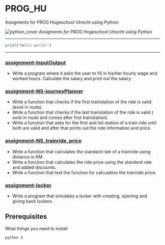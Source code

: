 # PROG_HU
Assigments for PROG Hogeschool Utrecht using Python

![python_cover](https://user-images.githubusercontent.com/57558724/68532450-8051c980-031d-11ea-83e0-5a135e4d9f4d.jpg)
*Assigments for PROG Hogeschool Utrecht using Python*
___
```PYTHON
print("Hello world!")
```
___

### **[assignment-InputOutput](https://github.com/WilcoMatthijssen/PROG_HU/tree/master/assignment-InputOutput)**
* Write a program where it asks the user to fill in his/her hourly wage and worked hours. Calculate the salary and print out the salary.

### **[assignment-NS-journeyPlanner](https://github.com/WilcoMatthijssen/PROG_HU/tree/master/assignment-NS_journeyPlanner)**
* Write a function that checks if the first trainstation of the ride is valid (exist in route).
* Write a function that checks if the last trainstation of the ride is valid ( exist in route and comes after first trainstation).
* Write a function that asks for the first and list station of a train ride until both are valid and after that prints out the ride information and price.

### **[assignment-NS_trainride_price](https://github.com/WilcoMatthijssen/PROG_HU/tree/master/assignment-NS_trainride_price)**
* Write a function that calculates the standard rate of a trainride using distance in KM
* Write a function that calculates the ride price using the standard rate and added discounts.
* Write a function that test the function for calculation the trainride price.

### **[assignment-locker](https://github.com/WilcoMatthijssen/PROG_HU/tree/master/assignment-locker)**
* Write a program that simulates a locker with creating, opening and giving back lockers.


## Prerequisites

What things you need to install

```
python 3
```
